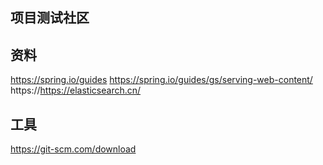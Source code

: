 ## 项目测试社区

## 资料
https://spring.io/guides
https://spring.io/guides/gs/serving-web-content/
https://https://elasticsearch.cn/

## 工具
https://git-scm.com/download
